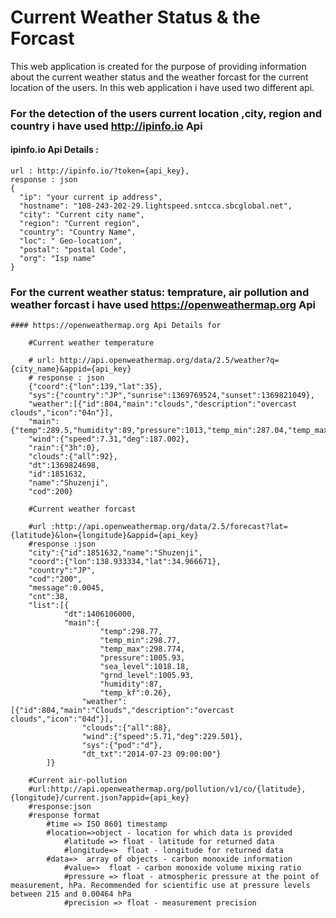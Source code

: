 # Current Weather Status & the Forcast

This web application is created for the purpose of providing information about the current weather status and the weather forcast for the current location of the users. In this web application i have used two different api.

### For the detection of the users current location ,city, region and country i have used http://ipinfo.io Api

#### ipinfo.io Api Details :
```
url : http://ipinfo.io/?token={api_key},
response : json
{
  "ip": "your current ip address",
  "hostname": "108-243-202-29.lightspeed.sntcca.sbcglobal.net",
  "city": "Current city name",
  "region": "Current region",
  "country": "Country Name",
  "loc": " Geo-location",
  "postal": "postal Code",
  "org": "Isp name"
}
```
### For the current weather status: temprature, air pollution and weather forcast i have used https://openweathermap.org Api
```
#### https://openweathermap.org Api Details for

	#Current weather temperature

	# url: http://api.openweathermap.org/data/2.5/weather?q={city_name}&appid={api_key}
	# response : json
	{"coord":{"lon":139,"lat":35},
	"sys":{"country":"JP","sunrise":1369769524,"sunset":1369821049},
	"weather":[{"id":804,"main":"clouds","description":"overcast clouds","icon":"04n"}],
	"main":{"temp":289.5,"humidity":89,"pressure":1013,"temp_min":287.04,"temp_max":292.04},
	"wind":{"speed":7.31,"deg":187.002},
	"rain":{"3h":0},
	"clouds":{"all":92},
	"dt":1369824698,
	"id":1851632,
	"name":"Shuzenji",
	"cod":200}

	#Current weather forcast
	
	#url :http://api.openweathermap.org/data/2.5/forecast?lat={latitude}&lon={longitude}&appid={api_key}
	#response :json
	"city":{"id":1851632,"name":"Shuzenji",
	"coord":{"lon":138.933334,"lat":34.966671},
	"country":"JP",
	"cod":"200",
	"message":0.0045,
	"cnt":38,
	"list":[{
        	"dt":1406106000,
        	"main":{
            		"temp":298.77,
            		"temp_min":298.77,
            		"temp_max":298.774,
            		"pressure":1005.93,
            		"sea_level":1018.18,
            		"grnd_level":1005.93,
            		"humidity":87,
            		"temp_kf":0.26},
        		"weather":[{"id":804,"main":"Clouds","description":"overcast clouds","icon":"04d"}],
        		"clouds":{"all":88},
        		"wind":{"speed":5.71,"deg":229.501},
        		"sys":{"pod":"d"},
        		"dt_txt":"2014-07-23 09:00:00"}
        ]}

	#Current air-pollution
	#url:http://api.openweathermap.org/pollution/v1/co/{latitude},{longitude}/current.json?appid={api_key}
	#response:json
	#response format
		#time => ISO 8601 timestamp
		#location=>object - location for which data is provided
			#latitude => float - latitude for returned data 
			#longitude=>  float - longitude for returned data
		#data=>  array of objects - carbon monoxide information
			#value=>  float - carbon monoxide volume mixing ratio 
			#pressure => float - atmospheric pressure at the point of measurement, hPa. Recommended for scientific use at pressure levels between 215 and 0.00464 hPa 
			#precision => float - measurement precision

```

